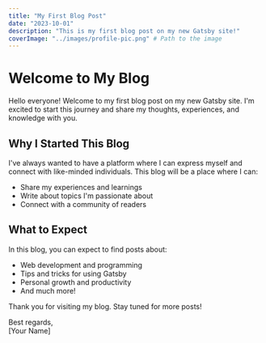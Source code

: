 ```yaml
---
title: "My First Blog Post"
date: "2023-10-01"
description: "This is my first blog post on my new Gatsby site!"
coverImage: "../images/profile-pic.png" # Path to the image
---
```


# Welcome to My Blog

Hello everyone! Welcome to my first blog post on my new Gatsby site. I'm excited to start this journey and share my thoughts, experiences, and knowledge with you.

## Why I Started This Blog

I've always wanted to have a platform where I can express myself and connect with like-minded individuals. This blog will be a place where I can:

- Share my experiences and learnings
- Write about topics I'm passionate about
- Connect with a community of readers

## What to Expect

In this blog, you can expect to find posts about:

- Web development and programming
- Tips and tricks for using Gatsby
- Personal growth and productivity
- And much more!

Thank you for visiting my blog. Stay tuned for more posts!

Best regards,  
[Your Name]
